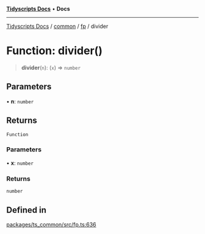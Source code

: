 [**Tidyscripts Docs**](../../../../../README.md) • **Docs**

***

[Tidyscripts Docs](../../../../../globals.md) / [common](../../../README.md) / [fp](../README.md) / divider

# Function: divider()

> **divider**(`n`): (`x`) => `number`

## Parameters

• **n**: `number`

## Returns

`Function`

### Parameters

• **x**: `number`

### Returns

`number`

## Defined in

[packages/ts\_common/src/fp.ts:636](https://github.com/sheunaluko/tidyscripts/blob/master/packages/ts_common/src/fp.ts#L636)
